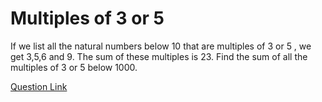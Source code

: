 # Multiples of 3 or 5

If we list all the natural numbers below 10 that are multiples of 3 or 5 , we get 3,5,6 and 9. The sum of these multiples is 23. Find the sum of all the multiples of 3 or 5 below 1000.


[Question Link](https://projecteuler.net/problem=1)